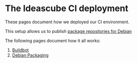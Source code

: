 # The Ideascube CI deployment

These pages document how we deployed our CI environment.

This setup allows us to publish
[package repositories for Debian](http://repos.ideas-box.org/debian/)

The following pages document how it all works:

1. [Buildbot](buildbot.md)
2. [Debian Packaging](debian-packaging.md)
